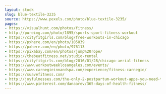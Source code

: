 ```yaml
---
layout: stock
slug: blue-textile-3235
source: https://www.pexels.com/photo/blue-textile-3235/
pages:
- https://visualhunt.com/photos/fitness/
- http://pureimg.com/photo/1895/sports-sport-fitness-workout
- https://cityfitgirls.com/blog/free-workouts-in-chicago
- https://pxhere.com/en/photo/105839
- https://pxhere.com/en/photo/976113
- https://pixabay.com/en/photos/jump%20rope/
- https://thebeatfitness.net/studio-rental
- https://cityfitgirls.com/blog/2016/01/28/chicago-aerial-fitness
- https://www.workoutweeklosangeles.com/events/
- https://www.carnegieinnandspa.com/experience/fitness-carnegie/
- https://suavefitness.com/
- http://joyfulmesses.com/the-only-2-postpartum-workout-apps-you-need-to-get-your-body-back-after-baby/
- https://www.pinterest.com/danaarev/365-days-of-health-fitness/
---
```

